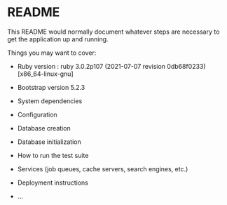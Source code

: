 # README

This README would normally document whatever steps are necessary to get the
application up and running.

Things you may want to cover:

* Ruby version : ruby 3.0.2p107 (2021-07-07 revision 0db68f0233) [x86_64-linux-gnu]

* Bootstrap version 5.2.3

* System dependencies

* Configuration

* Database creation

* Database initialization

* How to run the test suite

* Services (job queues, cache servers, search engines, etc.)

* Deployment instructions

* ...

